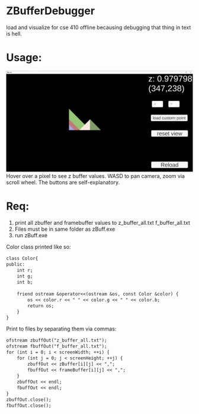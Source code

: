 # ZBufferDebugger
load and visualize for cse 410 offline becausing debugging that thing in text is hell.
# Usage:
![Usage](ss.png)
Hover over a pixel to see z buffer values.
WASD to pan camera, zoom via scroll wheel.
The buttons are self-explanatory.

# Req:
1. print all zbuffer and framebuffer values to z_buffer_all.txt f_buffer_all.txt
2. Files must be in same folder as zBuff.exe
3. run zBuff.exe

Color class printed like so:
```
class Color{
public:
    int r;
    int g;
    int b;

    friend ostream &operator<<(ostream &os, const Color &color) {
        os << color.r << " " << color.g << " " << color.b;
        return os;
    }
}
```
Print to files by separating them via commas:
```
ofstream zbuffOut("z_buffer_all.txt");
ofstream fbuffOut("f_buffer_all.txt");
for (int i = 0; i < screenWidth; ++i) {
    for (int j = 0; j < screenHeight; ++j) {
        zbuffOut << zBuffer[i][j] << ",";
        fbuffOut << frameBuffer[i][j] << ",";
    }
    zbuffOut << endl;
    fbuffOut << endl;
}
zbuffOut.close();
fbuffOut.close();
```
